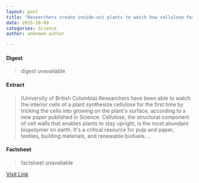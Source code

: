 ```yaml
---
layout: post
title: "Researchers create inside-out plants to watch how cellulose forms"
date: 2015-10-09
categories: Science
author: unknown author

---
```



#### Digest
>digest unavailable

#### Extract
>(University of British Columbia) Researchers have been able to watch the interior cells of a plant synthesize cellulose for the first time by tricking the cells into growing on the plant's surface, according to a new paper published in Science. Cellulose, the structural component of cell walls that enables plants to stay upright, is the most abundant biopolymer on earth. It's a critical resource for pulp and paper, textiles, building materials, and renewable biofuels....

#### Factsheet
>factsheet unavailable

[Visit Link](http://www.eurekalert.org/pub_releases/2015-10/uobc-rci100815.php)



